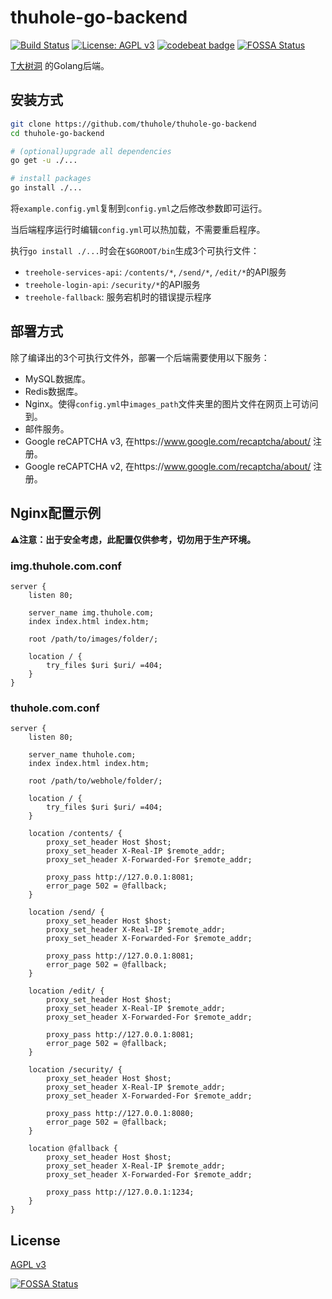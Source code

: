 # thuhole-go-backend

[![Build Status](https://travis-ci.com/thuhole/thuhole-go-backend.svg?branch=master)](https://travis-ci.com/thuhole/thuhole-go-backend)
[![License: AGPL v3](https://img.shields.io/badge/License-AGPL%20v3-blue.svg)](https://www.gnu.org/licenses/agpl-3.0)
[![codebeat badge](https://codebeat.co/badges/d465de5a-345f-4fe8-9f23-ad089691d78d)](https://codebeat.co/projects/github-com-thuhole-thuhole-go-backend-master)
[![FOSSA Status](https://app.fossa.com/api/projects/git%2Bgithub.com%2Fthuhole%2Fthuhole-go-backend.svg?type=shield)](https://app.fossa.com/projects/git%2Bgithub.com%2Fthuhole%2Fthuhole-go-backend?ref=badge_shield)

[T大树洞](https://thuhole.com/) 的Golang后端。

## 安装方式
```bash
git clone https://github.com/thuhole/thuhole-go-backend
cd thuhole-go-backend

# (optional)upgrade all dependencies
go get -u ./...

# install packages
go install ./...
```

将`example.config.yml`复制到`config.yml`之后修改参数即可运行。

当后端程序运行时编辑`config.yml`可以热加载，不需要重启程序。

执行`go install ./...`时会在`$GOROOT/bin`生成3个可执行文件：
- `treehole-services-api`: `/contents/*`, `/send/*`, `/edit/*`的API服务
- `treehole-login-api`: `/security/*`的API服务
- `treehole-fallback`: 服务宕机时的错误提示程序

## 部署方式

除了编译出的3个可执行文件外，部署一个后端需要使用以下服务：
- MySQL数据库。
- Redis数据库。
- Nginx。使得`config.yml`中`images_path`文件夹里的图片文件在网页上可访问到。
- 邮件服务。
- Google reCAPTCHA v3, 在https://www.google.com/recaptcha/about/ 注册。
- Google reCAPTCHA v2, 在https://www.google.com/recaptcha/about/ 注册。

## Nginx配置示例

**⚠注意：出于安全考虑，此配置仅供参考，切勿用于生产环境。**

### img.thuhole.com.conf
```
server {
    listen 80;

    server_name img.thuhole.com;
    index index.html index.htm;

    root /path/to/images/folder/;

    location / {
        try_files $uri $uri/ =404;
    }
}
```
### thuhole.com.conf
```
server {
    listen 80;

    server_name thuhole.com;
    index index.html index.htm;

    root /path/to/webhole/folder/;

    location / {
        try_files $uri $uri/ =404;
    }

    location /contents/ {
        proxy_set_header Host $host;
        proxy_set_header X-Real-IP $remote_addr;
        proxy_set_header X-Forwarded-For $remote_addr;

        proxy_pass http://127.0.0.1:8081;
        error_page 502 = @fallback;
    }

    location /send/ {
        proxy_set_header Host $host;
        proxy_set_header X-Real-IP $remote_addr;
        proxy_set_header X-Forwarded-For $remote_addr;

        proxy_pass http://127.0.0.1:8081;
        error_page 502 = @fallback;
    }

    location /edit/ {
        proxy_set_header Host $host;
        proxy_set_header X-Real-IP $remote_addr;
        proxy_set_header X-Forwarded-For $remote_addr;

        proxy_pass http://127.0.0.1:8081;
        error_page 502 = @fallback;
    }

    location /security/ {
        proxy_set_header Host $host;
        proxy_set_header X-Real-IP $remote_addr;
        proxy_set_header X-Forwarded-For $remote_addr;

        proxy_pass http://127.0.0.1:8080;
        error_page 502 = @fallback;
    }

    location @fallback {
        proxy_set_header Host $host;
        proxy_set_header X-Real-IP $remote_addr;
        proxy_set_header X-Forwarded-For $remote_addr;

        proxy_pass http://127.0.0.1:1234;
    }
}
```

## License
[AGPL v3](./LICENSE)


[![FOSSA Status](https://app.fossa.com/api/projects/git%2Bgithub.com%2Fthuhole%2Fthuhole-go-backend.svg?type=large)](https://app.fossa.com/projects/git%2Bgithub.com%2Fthuhole%2Fthuhole-go-backend?ref=badge_large)

